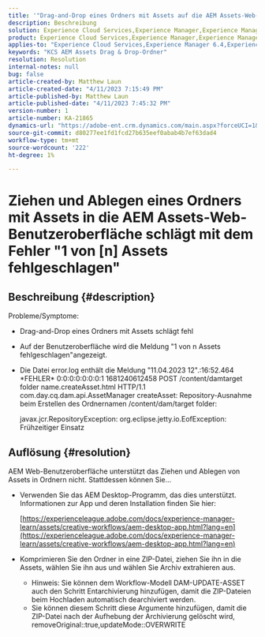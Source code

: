```yaml
---
title: '"Drag-and-Drop eines Ordners mit Assets auf die AEM Assets-Web-Benutzeroberfläche schlägt mit Fehler fehl, \"1 von n Assets fehlgeschlagen\"'
description: Beschreibung
solution: Experience Cloud Services,Experience Manager,Experience Manager as a Cloud Service
product: Experience Cloud Services,Experience Manager,Experience Manager as a Cloud Service
applies-to: "Experience Cloud Services,Experience Manager 6.4,Experience Manager Assets,Experience Manager as a Cloud Service,Experience Manager 6.5"
keywords: "KCS AEM Assets Drag & Drop-Ordner"
resolution: Resolution
internal-notes: null
bug: false
article-created-by: Matthew Laun
article-created-date: "4/11/2023 7:15:49 PM"
article-published-by: Matthew Laun
article-published-date: "4/11/2023 7:45:32 PM"
version-number: 1
article-number: KA-21865
dynamics-url: "https://adobe-ent.crm.dynamics.com/main.aspx?forceUCI=1&pagetype=entityrecord&etn=knowledgearticle&id=041e8741-9dd8-ed11-a7c7-6045bd0067ea"
source-git-commit: d80277ee1fd1fcd27b635eef0abab4b7ef63dad4
workflow-type: tm+mt
source-wordcount: '222'
ht-degree: 1%

---
```


# Ziehen und Ablegen eines Ordners mit Assets in die AEM Assets-Web-Benutzeroberfläche schlägt mit dem Fehler &quot;1 von [n] Assets fehlgeschlagen&quot;

## Beschreibung {#description}

Probleme/Symptome:<br>
- Drag-and-Drop eines Ordners mit Assets schlägt fehl
- Auf der Benutzeroberfläche wird die Meldung &quot;1 von n Assets fehlgeschlagen&quot;angezeigt.
- Die Datei error.log enthält die Meldung &quot;11.04.2023 12&quot;.:16:52.464 \*FEHLER\* 0:0:0:0:0:0:0:1 1681240612458 POST /content/damtarget folder name.createAsset.html HTTP/1.1 com.day.cq.dam.api.AssetManager createAsset: Repository-Ausnahme beim Erstellen des Ordnernamen /content/dam/target folder: 

   javax.jcr.RepositoryException: org.eclipse.jetty.io.EofException: Frühzeitiger Einsatz



## Auflösung {#resolution}


AEM Web-Benutzeroberfläche unterstützt das Ziehen und Ablegen von Assets in Ordnern nicht. Stattdessen können Sie...

- Verwenden Sie das AEM Desktop-Programm, das dies unterstützt. Informationen zur App und deren Installation finden Sie hier:

   [https://experienceleague.adobe.com/docs/experience-manager-learn/assets/creative-workflows/aem-desktop-app.html?lang=en](https://experienceleague.adobe.com/docs/experience-manager-learn/assets/creative-workflows/aem-desktop-app.html?lang=en)
- Komprimieren Sie den Ordner in eine ZIP-Datei, ziehen Sie ihn in die Assets, wählen Sie ihn aus und wählen Sie Archiv extrahieren aus. 
   - Hinweis: Sie können dem Workflow-Modell DAM-UPDATE-ASSET auch den Schritt Entarchivierung hinzufügen, damit die ZIP-Dateien beim Hochladen automatisch dearchiviert werden.
   - Sie können diesem Schritt diese Argumente hinzufügen, damit die ZIP-Datei nach der Aufhebung der Archivierung gelöscht wird, removeOriginal::true,updateMode::OVERWRITE

